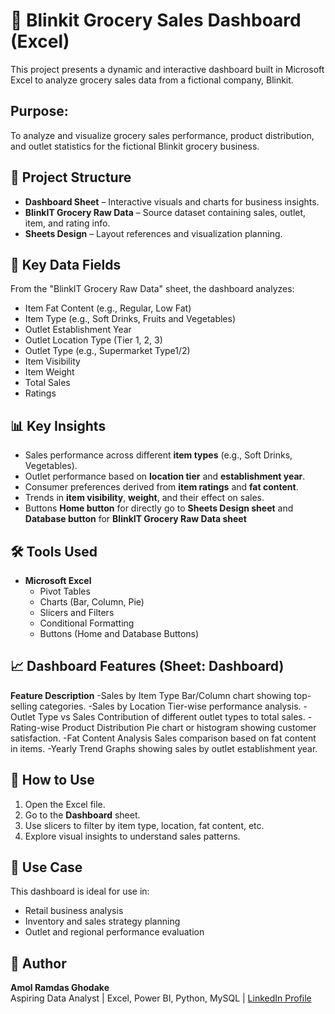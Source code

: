 # 🛒 Blinkit Grocery Sales Dashboard (Excel)
This project presents a dynamic and interactive dashboard built in Microsoft Excel to analyze grocery sales data from a fictional company, Blinkit.

## Purpose:
To analyze and visualize grocery sales performance, product distribution, and outlet statistics for the fictional Blinkit grocery business.

## 📂 Project Structure

- **Dashboard Sheet** – Interactive visuals and charts for business insights.
- **BlinkIT Grocery Raw Data** – Source dataset containing sales, outlet, item, and rating info.
- **Sheets Design** – Layout references and visualization planning.

## 🧾 Key Data Fields
From the "BlinkIT Grocery Raw Data" sheet, the dashboard analyzes:
- Item Fat Content (e.g., Regular, Low Fat)
- Item Type (e.g., Soft Drinks, Fruits and Vegetables)
- Outlet Establishment Year
- Outlet Location Type (Tier 1, 2, 3)
- Outlet Type (e.g., Supermarket Type1/2)
- Item Visibility
- Item Weight
- Total Sales
- Ratings

## 📊 Key Insights

- Sales performance across different **item types** (e.g., Soft Drinks, Vegetables).
- Outlet performance based on **location tier** and **establishment year**.
- Consumer preferences derived from **item ratings** and **fat content**.
- Trends in **item visibility**, **weight**, and their effect on sales.
- Buttons **Home button** for directly go to **Sheets Design sheet** and **Database button** for **BlinkIT Grocery Raw Data sheet**


## 🛠 Tools Used

- **Microsoft Excel**  
  - Pivot Tables  
  - Charts (Bar, Column, Pie)  
  - Slicers and Filters  
  - Conditional Formatting
  - Buttons (Home and Database Buttons)
 

## 📈 Dashboard Features (Sheet: Dashboard)

**Feature	Description**
-Sales by Item Type	Bar/Column chart showing top-selling categories.
-Sales by Location	Tier-wise performance analysis.
-Outlet Type vs Sales	Contribution of different outlet types to total sales.
-Rating-wise Product Distribution	Pie chart or histogram showing customer satisfaction.
-Fat Content Analysis	Sales comparison based on fat content in items.
-Yearly Trend	Graphs showing sales by outlet establishment year.

 
## 🚀 How to Use

1. Open the Excel file.
2. Go to the **Dashboard** sheet.
3. Use slicers to filter by item type, location, fat content, etc.
4. Explore visual insights to understand sales patterns.


## 💼 Use Case

This dashboard is ideal for use in:
- Retail business analysis
- Inventory and sales strategy planning
- Outlet and regional performance evaluation



## 📌 Author

**Amol Ramdas Ghodake**  
Aspiring Data Analyst | Excel, Power BI, Python, MySQL | [LinkedIn Profile](https://www.linkedin.com/in/amol-ghodake-a92949210/)
